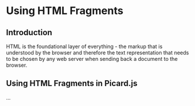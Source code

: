 # Using HTML Fragments

## Introduction

HTML is the foundational layer of everything - the markup that is understood by the browser and therefore the text representation that needs to be chosen by any web server when sending back a document to the browser.

## Using HTML Fragments in Picard.js

...
